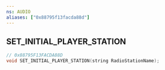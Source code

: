 ```yaml
---
ns: AUDIO
aliases: ["0x88795f13facda88d"]
---
```

## SET_INITIAL_PLAYER_STATION

```c
// 0x88795F13FACDA88D
void SET_INITIAL_PLAYER_STATION(string RadioStationName);
```

